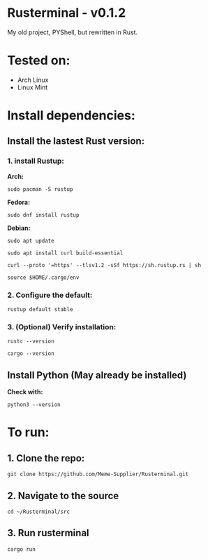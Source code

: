 # Rusterminal - v0.1.2
My old project, PYShell, but rewritten in Rust.

# Tested on:

- Arch Linux
- Linux Mint

# Install dependencies:

## Install the lastest Rust version:
### 1. install Rustup:

**Arch:**

`sudo pacman -S rustup` 

**Fedora:**

`sudo dnf install rustup`

**Debian:**

`sudo apt update`

`sudo apt install curl build-essential`

`curl --proto '=https' --tlsv1.2 -sSf https://sh.rustup.rs | sh`

`source $HOME/.cargo/env`

### 2. Configure the default:
`rustup default stable`

### 3. (Optional) Verify installation:
`rustc --version`

`cargo --version`

## Install Python (May already be installed)

**Check with:**

`python3 --version`

# To run:

## 1. Clone the repo:

`git clone https://github.com/Meme-Supplier/Rusterminal.git`

## 2. Navigate to the source

`cd ~/Rusterminal/src`

## 3. Run rusterminal

`cargo run`
